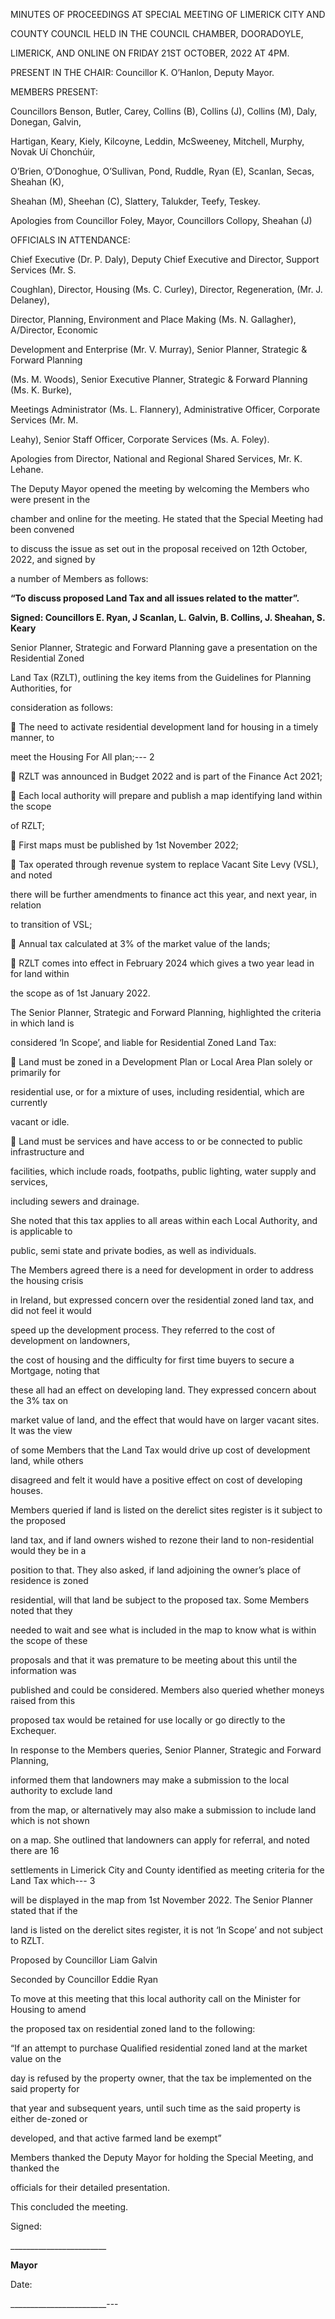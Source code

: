 MINUTES OF PROCEEDINGS AT SPECIAL MEETING OF LIMERICK CITY AND

COUNTY COUNCIL HELD IN THE COUNCIL CHAMBER, DOORADOYLE,

LIMERICK, AND ONLINE ON FRIDAY 21ST OCTOBER, 2022 AT 4PM.

PRESENT IN THE CHAIR: Councillor K. O’Hanlon, Deputy Mayor.

MEMBERS PRESENT:

Councillors Benson, Butler, Carey, Collins (B), Collins (J), Collins (M), Daly, Donegan, Galvin,

Hartigan, Keary, Kiely, Kilcoyne, Leddin, McSweeney, Mitchell, Murphy, Novak Uí Chonchúir,

O’Brien, O’Donoghue, O’Sullivan, Pond, Ruddle, Ryan (E), Scanlan, Secas, Sheahan (K),

Sheahan (M), Sheehan (C), Slattery, Talukder, Teefy, Teskey.

Apologies from Councillor Foley, Mayor, Councillors Collopy, Sheahan (J)

OFFICIALS IN ATTENDANCE:

Chief Executive (Dr. P. Daly), Deputy Chief Executive and Director, Support Services (Mr. S.

Coughlan), Director, Housing (Ms. C. Curley), Director, Regeneration, (Mr. J. Delaney),

Director, Planning, Environment and Place Making (Ms. N. Gallagher), A/Director, Economic

Development and Enterprise (Mr. V. Murray), Senior Planner, Strategic & Forward Planning

(Ms. M. Woods), Senior Executive Planner, Strategic & Forward Planning (Ms. K. Burke),

Meetings Administrator (Ms. L. Flannery), Administrative Officer, Corporate Services (Mr. M.

Leahy), Senior Staff Officer, Corporate Services (Ms. A. Foley).

Apologies from Director, National and Regional Shared Services, Mr. K. Lehane.

The Deputy Mayor opened the meeting by welcoming the Members who were present in the

chamber and online for the meeting. He stated that the Special Meeting had been convened

to discuss the issue as set out in the proposal received on 12th October, 2022, and signed by

a number of Members as follows:

**“To discuss proposed Land Tax and all issues related to the matter”.**

**Signed: Councillors E. Ryan, J Scanlan, L. Galvin, B. Collins, J. Sheahan, S. Keary**

Senior Planner, Strategic and Forward Planning gave a presentation on the Residential Zoned

Land Tax (RZLT), outlining the key items from the Guidelines for Planning Authorities, for

consideration as follows:

 The need to activate residential development land for housing in a timely manner, to

meet the Housing For All plan;---
2

 RZLT was announced in Budget 2022 and is part of the Finance Act 2021;

 Each local authority will prepare and publish a map identifying land within the scope

of RZLT;

 First maps must be published by 1st November 2022;

 Tax operated through revenue system to replace Vacant Site Levy (VSL), and noted

there will be further amendments to finance act this year, and next year, in relation

to transition of VSL;

 Annual tax calculated at 3% of the market value of the lands;

 RZLT comes into effect in February 2024 which gives a two year lead in for land within

the scope as of 1st January 2022.

The Senior Planner, Strategic and Forward Planning, highlighted the criteria in which land is

considered ‘In Scope’, and liable for Residential Zoned Land Tax:

 Land must be zoned in a Development Plan or Local Area Plan solely or primarily for

residential use, or for a mixture of uses, including residential, which are currently

vacant or idle.

 Land must be services and have access to or be connected to public infrastructure and

facilities, which include roads, footpaths, public lighting, water supply and services,

including sewers and drainage.

She noted that this tax applies to all areas within each Local Authority, and is applicable to

public, semi state and private bodies, as well as individuals.

The Members agreed there is a need for development in order to address the housing crisis

in Ireland, but expressed concern over the residential zoned land tax, and did not feel it would

speed up the development process. They referred to the cost of development on landowners,

the cost of housing and the difficulty for first time buyers to secure a Mortgage, noting that

these all had an effect on developing land. They expressed concern about the 3% tax on

market value of land, and the effect that would have on larger vacant sites. It was the view

of some Members that the Land Tax would drive up cost of development land, while others

disagreed and felt it would have a positive effect on cost of developing houses.

Members queried if land is listed on the derelict sites register is it subject to the proposed

land tax, and if land owners wished to rezone their land to non-residential would they be in a

position to that. They also asked, if land adjoining the owner’s place of residence is zoned

residential, will that land be subject to the proposed tax. Some Members noted that they

needed to wait and see what is included in the map to know what is within the scope of these

proposals and that it was premature to be meeting about this until the information was

published and could be considered. Members also queried whether moneys raised from this

proposed tax would be retained for use locally or go directly to the Exchequer.

In response to the Members queries, Senior Planner, Strategic and Forward Planning,

informed them that landowners may make a submission to the local authority to exclude land

from the map, or alternatively may also make a submission to include land which is not shown

on a map. She outlined that landowners can apply for referral, and noted there are 16

settlements in Limerick City and County identified as meeting criteria for the Land Tax which---
3

will be displayed in the map from 1st November 2022. The Senior Planner stated that if the

land is listed on the derelict sites register, it is not ‘In Scope’ and not subject to RZLT.

Proposed by Councillor Liam Galvin

Seconded by Councillor Eddie Ryan

To move at this meeting that this local authority call on the Minister for Housing to amend

the proposed tax on residential zoned land to the following:

“If an attempt to purchase Qualified residential zoned land at the market value on the

day is refused by the property owner, that the tax be implemented on the said property for

that year and subsequent years, until such time as the said property is either de-zoned or

developed, and that active farmed land be exempt”

Members thanked the Deputy Mayor for holding the Special Meeting, and thanked the

officials for their detailed presentation.

This concluded the meeting.

Signed:

\_\_\_\_\_\_\_\_\_\_\_\_\_\_\_\_\_\_\_\_\_\_\_\_

**Mayor**

Date:

\_\_\_\_\_\_\_\_\_\_\_\_\_\_\_\_\_\_\_\_\_\_\_\_---

